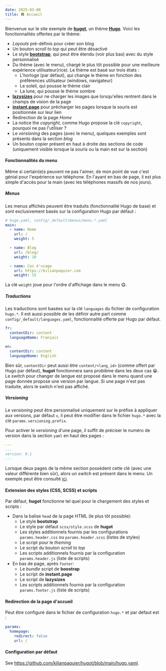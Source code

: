```yaml
---
date: 2025-03-08
title: 🛖 Accueil
---
```


Bienvenue sur le site exemple de [**hugot**](https://github.com/kilianpaquier/hugot), un thème [**Hugo**](https://gohugo.io/).
Voici les fonctionnalités offertes par le thème:

- *Layouts* pré-définis pour créer son blog
- Un bouton *scroll to top* qui peut être désactivé
- Le style [**bootstrap**](https://getbootstrap.com/), qui peut être étendu (voir plus bas) avec du style personnalisé
- Du thème (avec le menu), chargé le plus tôt possible pour une meilleure expérience utilisateur(rice).
  Le thème est basé sur trois états :
  - L'horloge (par défaut), qui change le thème en fonction des préférences utilisateur (windows, navigateur)
  - Le soleil, qui pousse le thème clair
  - La lune, qui pousse le thème sombre
- [**lazysizes**](https://afarkas.github.io/lazysizes/) pour ne charger les images que lorsqu'elles rentrent dans le champs de vision de la page
- [**instant.page**](https://instant.page/) pour précharger les pages lorsque la souris est positionnée sur leur lien
- Redirection de la page *Home*
- La notice the *copyright*, comme Hugo propose la clé `copyright`, pourquoi ne pas l'utiliser ?
- Le *versioning* des pages (avec le menu), quelques exemples sont présents dans la section *blog*
- Un bouton copier présent en haut à droite des sections de code (uniquement visible lorsque la souris ou la main est sur la section)

#### Fonctionnalités du menu

Même si certain(e)s peuvent ne pas l'aimer, de mon point de vue c'est génial pour l'expérience sur téléphone.
En l'ayant en bas de page, il est plus simple d'accès pour la main (avec les téléphones massifs de nos jours).

##### Menus

Les menus affichés peuvent être traduits (fonctionnalité Hugo de base)
et sont exclusivement basés sur la configuration Hugo par défaut :

```yaml
# hugo.yaml, config/_default/menus/menu.*.yaml
main:
  - name: Home
    url: /
    weight: 5

  - name: Blog
    url: /blog/
    weight: 10

  - name: Cas d'usage
    url: https://kilianpaquier.com
    weight: 15
```

La clé `weight` joue pour l'ordre d'affichage dans le menu 😋.

##### Traductions

Les traductions sont basées sur la clé `languages` du fichier de configuration `hugo.*`.
Il est aussi possible de les définir autre part comme `config/_default/languages.yaml`, fonctionnalité offerte par Hugo par défaut.

```yaml
fr:
  contentDir: content
  languageName: Français

en:
  contentDir: content
  languageName: English
```

Bien sûr, `contentDir` peut aussi être `content/<lang_id>` (comme offert par Hugo par défaut), **hugot** fonctionnera sans problème dans les deux cas 😀.
Le *switch* pour changer de langue est proposé dans le menu quand une page donnée propose une version par langue.
Si une page n'est pas traduite, alors le switch n'est pas affiché.

##### *Versioning*

Le *versioning* peut être personnalisé uniquement sur le préfixe à appliquer aux versions, par défaut `v`,
il peut être modifier dans le fichier `hugo.*` avec la clé `params.versioning.prefix`.

Pour activer le *versioning* d'une page, il suffit de préciser le numéro de version dans la section `yaml` en haut des pages :

```yaml
---
...
version: 0.1
---
```

Lorsque deux pages de la même section possèdent cette clé (avec une valeur différente bien sûr), alors un *switch* est présent dans le menu.
Un exemple peut être consulté [ici](/blog/versioned-translated/0.2/).

#### Extension des styles (CSS, SCSS) et scripts

Par défaut, **hugot** fonctionne tel quel pour le chargement des styles et scripts :

- Dans la balise `head` de la page HTML (le plus tôt possible):
  - Le style **bootstrap**
  - Le style par défaut `scss/style.scss` de **hugot**
  - Les styles additionnels fournis par les configurations `params.header.css` ou `params.header.scss` (listes de styles)
  - Le script pour le *theming*
  - Le script du bouton *scroll to top*
  - Les scripts additionnels fournis par la configuration `params.header.js` (liste de scripts)
- En bas de page, après `footer`:
  - Le *bundle* script de **boostrap**
  - Le script de **instant.page**
  - Le script de **lazysizes**
  - Les scripts additionnels fournis par la configuration `params.footer.js` (liste de scripts)

#### Redirection de la page d'accueil

Peut être configuré dans le fichier de configuration `hugo.*` et par défaut est :

```yaml
params:
  homepage:
    redirect: false
    url: /
```

#### Configuration par défaut

See https://github.com/kilianpaquier/hugot/blob/main/hugo.yaml.
